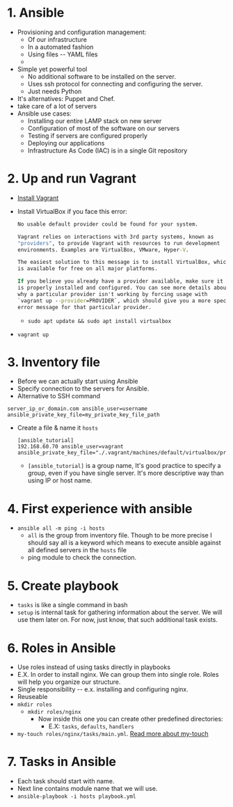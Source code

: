 # 1. Ansible

- Provisioning and configuration management:
  - Of our infrastructure
  - In a automated fashion
  - Using files -- YAML files
  -
- Simple yet powerful tool
  - No additional software to be installed on the server.
  - Uses ssh protocol for connecting and configuring the server.
  - Just needs Python
- It's alternatives: Puppet and Chef.
- take care of a lot of servers
- Ansible use cases:
  - Installing our entire LAMP stack on new server
  - Configuration of most of the software on our servers
  - Testing if servers are configured properly
  - Deploying our applications
  - Infrastructure As Code (IAC) is in a single Git repository

# 2. Up and run Vagrant

- [Install Vagrant](https://www.vagrantup.com/downloads)
- Install VirtualBox if you face this error:

  ```cmd
  No usable default provider could be found for your system.

  Vagrant relies on interactions with 3rd party systems, known as
  "providers", to provide Vagrant with resources to run development
  environments. Examples are VirtualBox, VMware, Hyper-V.

  The easiest solution to this message is to install VirtualBox, which
  is available for free on all major platforms.

  If you believe you already have a provider available, make sure it
  is properly installed and configured. You can see more details about
  why a particular provider isn't working by forcing usage with
  `vagrant up --provider=PROVIDER`, which should give you a more specific
  error message for that particular provider.
  ```

  - `sudo apt update && sudo apt install virtualbox`

- `vagrant up`

# 3. Inventory file

- Before we can actually start using Ansible
- Specify connection to the servers for Ansible.
- Alternative to SSH command

`server_ip_or_domain.com ansible_user=username ansible_private_key_file=my_private_key_file_path`

- Create a file & name it `hosts`
  ```
  [ansible_tutorial]
  192.168.60.70 ansible_user=vagrant ansible_private_key_file="./.vagrant/machines/default/virtualbox/private_key"
  ```
  - `[ansible_tutorial]` is a group name, It's good practice to specify a group, even if you have single server. It's more descriptive way than using IP or host name.

# 4. First experience with ansible

- `ansible all -m ping -i hosts`
  - `all` is the group from inventory file. Though to be more precise I should say all is a keyword which means to execute ansible against all defined servers in the `hosts` file
  - ping module to check the connection.

# 5. Create playbook

- `tasks` is like a single command in bash
- `setup` is internal task for gathering information about the server. We will use them later on. For now, just know, that such additional task exists.

# 6. Roles in Ansible

- Use roles instead of using tasks directly in playbooks
- E.X. In order to install nginx. We can group them into single role. Roles will help you organize our structure.
- Single responsibility -- e.x. installing and configuring nginx.
- Reuseable
- `mkdir roles`
  - `mkdir roles/nginx`
    - Now inside this one you can create other predefined directories:
      - E.X: `tasks`, `defaults`, `handlers`
- `my-touch roles/nginx/tasks/main.yml`. [Read more about my-touch](https://github.com/kasir-barati/the-pragmatic-programmer/blob/main/customize-your-dev-env/my-touch.md)

# 7. Tasks in Ansible

- Each task should start with name.
- Next line contains module name that we will use.
- `ansible-playbook -i hosts playbook.yml`
